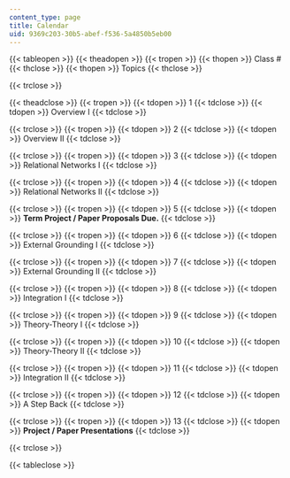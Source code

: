 ```yaml
---
content_type: page
title: Calendar
uid: 9369c203-30b5-abef-f536-5a4850b5eb00
---
```


{{< tableopen >}}
{{< theadopen >}}
{{< tropen >}}
{{< thopen >}}
Class #
{{< thclose >}}
{{< thopen >}}
Topics
{{< thclose >}}

{{< trclose >}}

{{< theadclose >}}
{{< tropen >}}
{{< tdopen >}}
1
{{< tdclose >}}
{{< tdopen >}}
Overview I
{{< tdclose >}}

{{< trclose >}}
{{< tropen >}}
{{< tdopen >}}
2
{{< tdclose >}}
{{< tdopen >}}
Overview II
{{< tdclose >}}

{{< trclose >}}
{{< tropen >}}
{{< tdopen >}}
3
{{< tdclose >}}
{{< tdopen >}}
Relational Networks I
{{< tdclose >}}

{{< trclose >}}
{{< tropen >}}
{{< tdopen >}}
4
{{< tdclose >}}
{{< tdopen >}}
Relational Networks II
{{< tdclose >}}

{{< trclose >}}
{{< tropen >}}
{{< tdopen >}}
5
{{< tdclose >}}
{{< tdopen >}}
**Term Project / Paper Proposals Due.**
{{< tdclose >}}

{{< trclose >}}
{{< tropen >}}
{{< tdopen >}}
6
{{< tdclose >}}
{{< tdopen >}}
External Grounding I
{{< tdclose >}}

{{< trclose >}}
{{< tropen >}}
{{< tdopen >}}
7
{{< tdclose >}}
{{< tdopen >}}
External Grounding II
{{< tdclose >}}

{{< trclose >}}
{{< tropen >}}
{{< tdopen >}}
8
{{< tdclose >}}
{{< tdopen >}}
Integration I
{{< tdclose >}}

{{< trclose >}}
{{< tropen >}}
{{< tdopen >}}
9
{{< tdclose >}}
{{< tdopen >}}
Theory-Theory I
{{< tdclose >}}

{{< trclose >}}
{{< tropen >}}
{{< tdopen >}}
10
{{< tdclose >}}
{{< tdopen >}}
Theory-Theory II
{{< tdclose >}}

{{< trclose >}}
{{< tropen >}}
{{< tdopen >}}
11
{{< tdclose >}}
{{< tdopen >}}
Integration II
{{< tdclose >}}

{{< trclose >}}
{{< tropen >}}
{{< tdopen >}}
12
{{< tdclose >}}
{{< tdopen >}}
A Step Back
{{< tdclose >}}

{{< trclose >}}
{{< tropen >}}
{{< tdopen >}}
13
{{< tdclose >}}
{{< tdopen >}}
**Project / Paper Presentations**
{{< tdclose >}}

{{< trclose >}}

{{< tableclose >}}